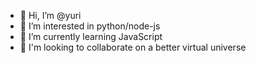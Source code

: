 - 👋 Hi, I’m @yuri
- 👀 I’m interested in python/node-js
- 🌱 I’m currently learning JavaScript
- 💞️ I'm looking to collaborate on a better virtual universe
